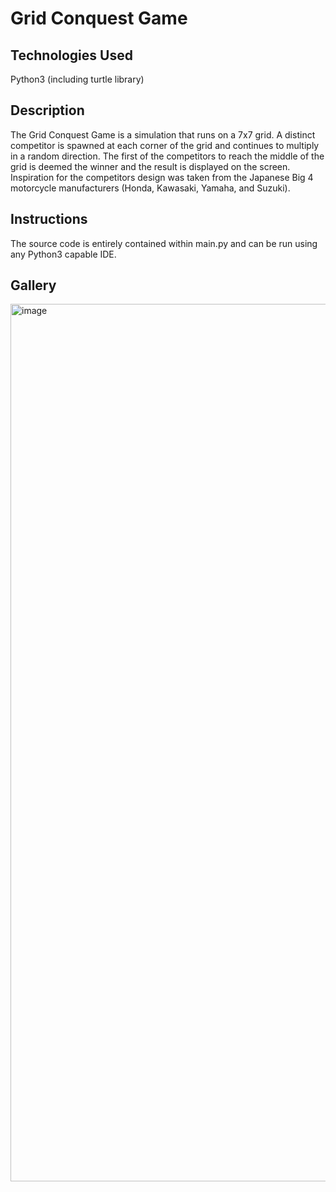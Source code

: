 <h1>Grid Conquest Game</h1>

<h2>Technologies Used</h2>
<p>Python3 (including turtle library)</p>

<h2>Description</h2>
<p>The Grid Conquest Game is a simulation that runs on a 7x7 grid. A distinct competitor is spawned at each corner of the grid and continues to multiply in a random direction. The first of the competitors to reach the middle of the grid is deemed the winner and the result is displayed on the screen. Inspiration for the competitors design was taken from the Japanese Big 4 motorcycle manufacturers (Honda, Kawasaki, Yamaha, and Suzuki).</p>

<h2>Instructions</h2>
<p>The source code is entirely contained within main.py and can be run using any Python3 capable IDE.</p>

<h2>Gallery</h2>
<img width="1404" alt="image" src="https://github.com/seanadeymccaul/grid-conquest-game/assets/103879392/d3ca2011-496e-442c-ad2c-4b08b4176a2b">

